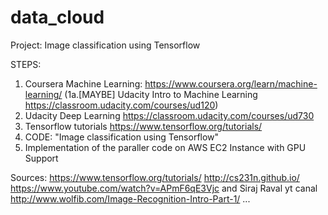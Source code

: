 # data_cloud
Project: Image classification using Tensorflow

STEPS:
1. Coursera Machine Learning: https://www.coursera.org/learn/machine-learning/
(1a.[MAYBE] Udacity Intro to Machine Learning https://classroom.udacity.com/courses/ud120)
2. Udacity Deep Learning https://classroom.udacity.com/courses/ud730
3. Tensorflow tutorials https://www.tensorflow.org/tutorials/
4. CODE: "Image classification using Tensorflow"
5. Implementation of the paraller code on AWS EC2 Instance with GPU Support





Sources:
https://www.tensorflow.org/tutorials/
http://cs231n.github.io/
https://www.youtube.com/watch?v=APmF6qE3Vjc and Siraj Raval yt canal
http://www.wolfib.com/Image-Recognition-Intro-Part-1/
...
